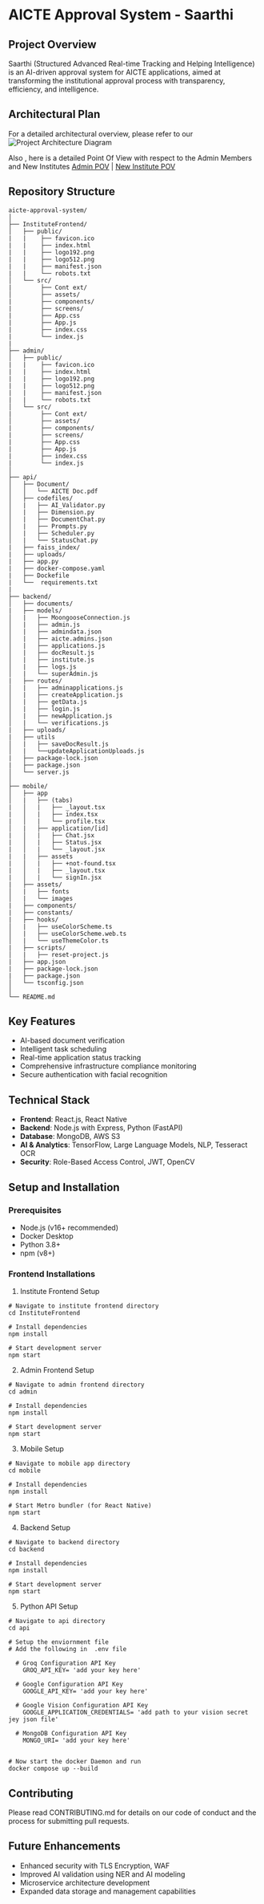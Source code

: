 # AICTE Approval System - Saarthi

## Project Overview
Saarthi (Structured Advanced Real-time Tracking and Helping Intelligence) is an AI-driven approval system for AICTE applications, aimed at transforming the institutional approval process with transparency, efficiency, and intelligence.

## Architectural Plan
For a detailed architectural overview, please refer to our 
![Project Architecture Diagram](Diagrams/SIH.gif)

Also , here is a detailed Point Of View with respect to the Admin Members and New Institutes
[Admin POV](Diagrams/AdminPOV.gif) | [New Institute POV](Diagrams/NewInstitutePOV.gif)


## Repository Structure
```
aicte-approval-system/
│
├── InstituteFrontend/
│   ├── public/
|   |    ├── favicon.ico
|   |    ├── index.html
|   |    ├── logo192.png
|   |    ├── logo512.png
|   |    ├── manifest.json
|   |    └── robots.txt
│   └── src/
|        ├── Cont ext/
│        ├── assets/
|        ├── components/
|        ├── screens/
|        ├── App.css
|        ├── App.js
|        ├── index.css
|        └── index.js
|
├── admin/
│   ├── public/
|   |    ├── favicon.ico
|   |    ├── index.html
|   |    ├── logo192.png
|   |    ├── logo512.png
|   |    ├── manifest.json
|   |    └── robots.txt
│   └── src/
|        ├── Cont ext/
│        ├── assets/
|        ├── components/
|        ├── screens/
|        ├── App.css
|        ├── App.js
|        ├── index.css
|        └── index.js
│
├── api/
│   ├── Document/
│   │   └── AICTE Doc.pdf
│   ├── codefiles/
│   |   ├── AI_Validator.py
│   |   ├── Dimension.py 
│   |   ├── DocumentChat.py
│   |   ├── Prompts.py
│   |   ├── Scheduler.py
│   |   └── StatusChat.py
|   ├── faiss_index/
|   ├── uploads/ 
|   ├── app.py
|   ├── docker-compose.yaml
|   ├── Dockefile
|   └──  requirements.txt
|   
├── backend/
│   ├── documents/
|   ├── models/
│   |   ├── MoongooseConnection.js
│   |   ├── admin.js
│   |   ├── admindata.json
│   |   ├── aicte.admins.json
│   |   ├── applications.js
│   |   ├── docResult.js
│   |   ├── institute.js
│   |   ├── logs.js
│   |   └── superAdmin.js
|   ├── routes/
│   |   ├── adminapplications.js
│   |   ├── createApplication.js
│   |   ├── getData.js
│   |   ├── login.js
│   |   ├── newApplication.js
│   |   └── verifications.js
|   ├── uploads/
|   ├── utils
│   |   ├── saveDocResult.js
│   |   └──updateApplicationUploads.js
|   ├── package-lock.json
|   ├── package.json
│   └── server.js
│
├── mobile/
│   ├── app
│   |   ├── (tabs)
|   │   |   ├── _layout.tsx
|   │   |   ├── index.tsx
|   │   |   └── profile.tsx
│   |   ├── application/[id]
|   │   |   ├── Chat.jsx
|   │   |   ├── Status.jsx
|   │   |   └── _layout.jsx
|   |   ├── assets
|   │   |   ├── +not-found.tsx
|   │   |   ├── _layout.tsx
|   │   |   └── signIn.jsx
|   ├── assets/
│   |   ├── fonts
│   |   └── images
|   ├── components/
|   ├── constants/
|   ├── hooks/
│   |   ├── useColorScheme.ts
│   |   ├── useColorScheme.web.ts
│   |   └── useThemeColor.ts
|   ├── scripts/
│   |   ├── reset-project.js
|   ├── app.json
|   ├── package-lock.json
|   ├── package.json
│   └── tsconfig.json
│
└── README.md

```

## Key Features
- AI-based document verification
- Intelligent task scheduling
- Real-time application status tracking
- Comprehensive infrastructure compliance monitoring
- Secure authentication with facial recognition

## Technical Stack
- **Frontend**: React.js, React Native
- **Backend**: Node.js with Express, Python (FastAPI)
- **Database**: MongoDB, AWS S3
- **AI & Analytics**: TensorFlow, Large Language Models, NLP, Tesseract OCR
- **Security**: Role-Based Access Control, JWT, OpenCV

## Setup and Installation

### Prerequisites
- Node.js (v16+ recommended)
- Docker Desktop
- Python 3.8+
- npm (v8+)

### Frontend Installations

1. Institute Frontend Setup
```
# Navigate to institute frontend directory
cd InstituteFrontend

# Install dependencies
npm install

# Start development server
npm start
```
2. Admin Frontend Setup
```
# Navigate to admin frontend directory
cd admin

# Install dependencies
npm install

# Start development server
npm start
```
3. Mobile Setup
```
# Navigate to mobile app directory
cd mobile

# Install dependencies
npm install

# Start Metro bundler (for React Native)
npm start
```
4. Backend Setup
```
# Navigate to backend directory
cd backend

# Install dependencies
npm install

# Start development server
npm start
``` 
5. Python API Setup
  ```
  # Navigate to api directory
  cd api

  # Setup the enviornment file
  # Add the following in  .env file

    # Groq Configuration API Key
      GROQ_API_KEY= 'add your key here'
  
    # Google Configuration API Key
      GOOGLE_API_KEY= 'add your key here'
    
    # Google Vision Configuration API Key
      GOOGLE_APPLICATION_CREDENTIALS= 'add path to your vision secret jey json file'
    
    # MongoDB Configuration API Key
      MONGO_URI= 'add your key here'
  

  # Now start the docker Daemon and run 
  docker compose up --build
  ```

## Contributing
Please read CONTRIBUTING.md for details on our code of conduct and the process for submitting pull requests.

## Future Enhancements
- Enhanced security with TLS Encryption, WAF
- Improved AI validation using NER and AI modeling
- Microservice architecture development
- Expanded data storage and management capabilities
```

